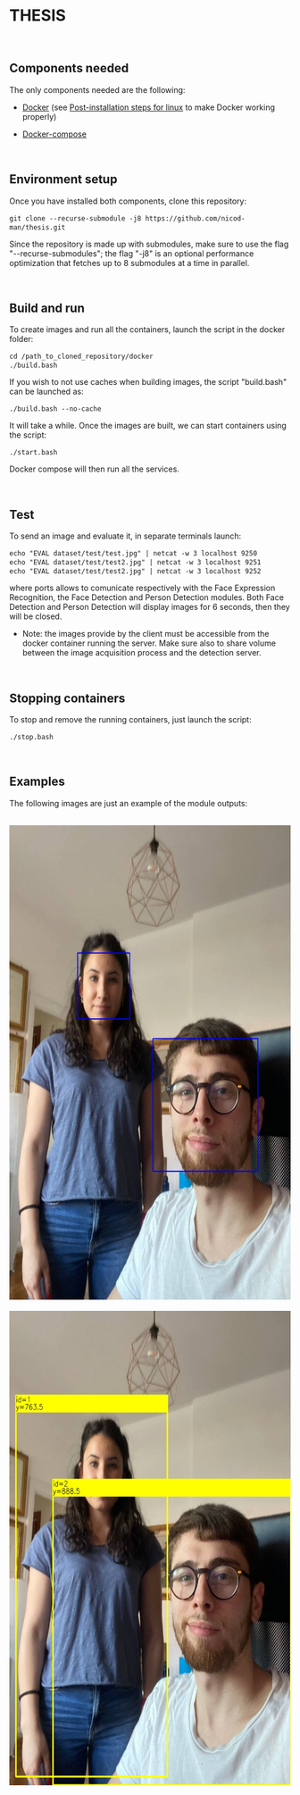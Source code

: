 # THESIS

<br/>

## Components needed

The only components needed are the following:

- [Docker](https://docs.docker.com/get-docker/) (see [Post-installation steps for linux](https://docs.docker.com/engine/install/linux-postinstall/) to make Docker working properly)

- [Docker-compose](https://docs.docker.com/compose/install/)

<br/>

## Environment setup

Once you have installed both components, clone this repository: 

	git clone --recurse-submodule -j8 https://github.com/nicod-man/thesis.git

Since the repository is made up with submodules, make sure to use the flag "--recurse-submodules"; the flag "-j8" is an optional performance optimization that fetches up to 8 submodules at a time in parallel.

<br/>

## Build and run

To create images and run all the containers, launch the script in the docker folder:

	cd /path_to_cloned_repository/docker
	./build.bash

If you wish to not use caches when building images, the script "build.bash" can be launched as:

	./build.bash --no-cache
		
It will take a while. 
Once the images are built, we can start containers using the script:

	./start.bash

Docker compose will then run all the services.

<br/>

## Test 

To send an image and evaluate it, in separate terminals launch:

	echo "EVAL dataset/test/test.jpg" | netcat -w 3 localhost 9250
	echo "EVAL dataset/test/test2.jpg" | netcat -w 3 localhost 9251
	echo "EVAL dataset/test/test2.jpg" | netcat -w 3 localhost 9252

where ports allows to comunicate respectively with the Face Expression Recognition, the Face Detection and Person Detection modules.
Both Face Detection and Person Detection will display images for 6 seconds, then they will be closed.

- Note: the images provide by the client must be accessible from the docker container running the server.
  Make sure also to share volume between the image acquisition process and the detection server.

<br/>

## Stopping containers

To stop and remove the running containers, just launch the script:

	./stop.bash

<br/>

## Examples 

The following images are just an example of the module outputs:

<br>
<img height="850" width="700" src="https://github.com/nicod-man/thesis/blob/main/images/face_detection.jpg"/>
</br>

<br>
<img height="850" width="700" src="https://github.com/nicod-man/thesis/blob/main/images/person_detection.jpg"/>
</br>
